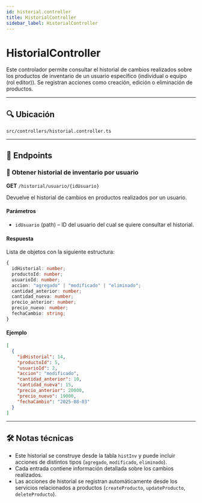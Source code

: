 ```yaml
---
id: historial.controller
title: HistorialController
sidebar_label: HistorialController
---
```


# HistorialController

Este controlador permite consultar el historial de cambios realizados sobre los productos de inventario de un usuario específico (individual o equipo (rol editor)). Se registran acciones como creación, edición o eliminación de productos.

---

## 🔍 Ubicación

`src/controllers/historial.controller.ts`

---

## 📌 Endpoints

### 📖 Obtener historial de inventario por usuario

**GET** `/historial/usuario/{idUsuario}`

Devuelve el historial de cambios en productos realizados por un usuario.

#### Parámetros

- `idUsuario` (path) – ID del usuario del cual se quiere consultar el historial.

#### Respuesta

Lista de objetos con la siguiente estructura:

```ts
{
  idHistorial: number;
  productoId: number;
  usuarioId: number;
  accion: "agregado" | "modificado" | "eliminado";
  cantidad_anterior: number;
  cantidad_nueva: number;
  precio_anterior: number;
  precio_nuevo: number;
  fechaCambio: string;
}
````

#### Ejemplo

```json
[
  {
    "idHistorial": 14,
    "productoId": 5,
    "usuarioId": 2,
    "accion": "modificado",
    "cantidad_anterior": 10,
    "cantidad_nueva": 15,
    "precio_anterior": 20000,
    "precio_nuevo": 19000,
    "fechaCambio": "2025-08-03"
  }
]
```

---

## 🛠️ Notas técnicas

* Este historial se construye desde la tabla `histInv` y puede incluir acciones de distintos tipos (`agregado`, `modificado`, `eliminado`).
* Cada entrada contiene información detallada sobre los cambios realizados.
* Las acciones de historial se registran automáticamente desde los servicios relacionados a productos (`createProducto`, `updateProducto`, `deleteProducto`).